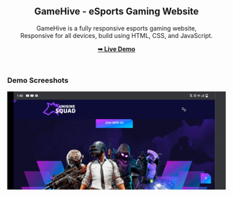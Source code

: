 <div align="center">

  <br />
  <br />

  <h2 align="center">GameHive - eSports Gaming Website</h2>

 GameHive is a fully responsive esports gaming website, <br />Responsive for all devices, build using HTML, CSS, and JavaScript.

  <a href="https://kaviyarasan-1997.github.io/Gaming-website/"><strong>➥ Live Demo</strong></a>

</div>

<br />

### Demo Screeshots

![Demo](/Screenshot_20230428_134012.jpg "Desktop Demo")
